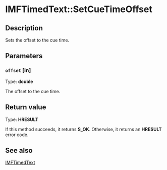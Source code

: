 # IMFTimedText::SetCueTimeOffset

## Description

Sets the offset to the cue time.

## Parameters

### `offset` [in]

Type: **double**

The offset to the cue time.

## Return value

Type: **HRESULT**

If this method succeeds, it returns **S_OK**. Otherwise, it returns an **HRESULT** error code.

## See also

[IMFTimedText](https://learn.microsoft.com/windows/desktop/api/mfmediaengine/nn-mfmediaengine-imftimedtext)